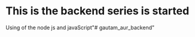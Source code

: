 # This is the backend series is started

Using of the node js and javaScript"# gautam_aur_backend" 
